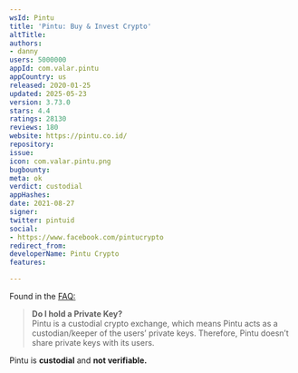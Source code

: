 ```yaml
---
wsId: Pintu
title: 'Pintu: Buy & Invest Crypto'
altTitle: 
authors:
- danny
users: 5000000
appId: com.valar.pintu
appCountry: us
released: 2020-01-25
updated: 2025-05-23
version: 3.73.0
stars: 4.4
ratings: 28130
reviews: 180
website: https://pintu.co.id/
repository: 
issue: 
icon: com.valar.pintu.png
bugbounty: 
meta: ok
verdict: custodial
appHashes: 
date: 2021-08-27
signer: 
twitter: pintuid
social:
- https://www.facebook.com/pintucrypto
redirect_from: 
developerName: Pintu Crypto
features: 

---
```


Found in the [FAQ:](https://pintu.co.id/en/faq/private-keys)
> **Do I hold a Private Key?**<br>
  Pintu is a custodial crypto exchange, which means Pintu acts as a custodian/keeper of the users’ private keys.  Therefore, Pintu doesn’t share private keys with its users.

Pintu is **custodial** and **not verifiable.**

